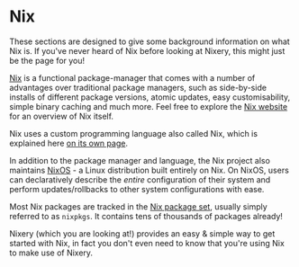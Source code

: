 # Nix

These sections are designed to give some background information on what Nix is.
If you've never heard of Nix before looking at Nixery, this might just be the
page for you!

[Nix][] is a functional package-manager that comes with a number of advantages
over traditional package managers, such as side-by-side installs of different
package versions, atomic updates, easy customisability, simple binary caching
and much more. Feel free to explore the [Nix website][Nix] for an overview of
Nix itself.

Nix uses a custom programming language also called Nix, which is explained here
[on its own page][nix-1p].

In addition to the package manager and language, the Nix project also maintains
[NixOS][] - a Linux distribution built entirely on Nix. On NixOS, users can
declaratively describe the *entire* configuration of their system and perform
updates/rollbacks to other system configurations with ease.

Most Nix packages are tracked in the [Nix package set][nixpkgs], usually simply
referred to as `nixpkgs`. It contains tens of thousands of packages already!

Nixery (which you are looking at!) provides an easy & simple way to get started
with Nix, in fact you don't even need to know that you're using Nix to make use
of Nixery.

[Nix]: https://nixos.org/nix/
[nix-1p]: nix-1p.html
[NixOS]: https://nixos.org/
[nixpkgs]: https://github.com/nixos/nixpkgs
